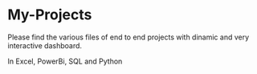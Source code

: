 # My-Projects

Please find the various files of end to end projects with dinamic and very interactive dashboard.

In Excel, PowerBi, SQL and Python
